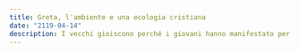```yaml
---
title: Greta, l'ambiente e una ecologia cristiana
date: "2119-04-14"
description: I vecchi gioiscono perché i giovani hanno manifestato per l'ambiente nello stesso modo in cui loro manifestavano negli anni '70
---
```



